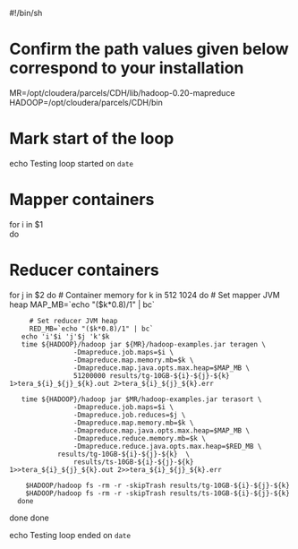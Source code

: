 ﻿#!/bin/sh
# Confirm the path values given below correspond to your installation

MR=/opt/cloudera/parcels/CDH/lib/hadoop-0.20-mapreduce
HADOOP=/opt/cloudera/parcels/CDH/bin

# Mark start of the loop
echo Testing loop started on `date`

# Mapper containers
for i in $1    
do
   # Reducer containers
   for j in $2 
   do                 
      # Container memory
      for k in 512 1024 
      do                         
         # Set mapper JVM heap 
         MAP_MB=`echo "($k*0.8)/1" | bc` 

         # Set reducer JVM heap 
         RED_MB=`echo "($k*0.8)/1" | bc` 
       echo 'i'$i 'j'$j 'k'$k  
       time ${HADOOP}/hadoop jar ${MR}/hadoop-examples.jar teragen \
                    -Dmapreduce.job.maps=$i \
                    -Dmapreduce.map.memory.mb=$k \
                    -Dmapreduce.map.java.opts.max.heap=$MAP_MB \
                    51200000 results/tg-10GB-${i}-${j}-${k} 1>tera_${i}_${j}_${k}.out 2>tera_${i}_${j}_${k}.err                       

       time ${HADOOP}/hadoop jar $MR/hadoop-examples.jar terasort \
                    -Dmapreduce.job.maps=$i \
                    -Dmapreduce.job.reduces=$j \
                    -Dmapreduce.map.memory.mb=$k \
                    -Dmapreduce.map.java.opts.max.heap=$MAP_MB \
                    -Dmapreduce.reduce.memory.mb=$k \
                    -Dmapreduce.reduce.java.opts.max.heap=$RED_MB \
	            results/tg-10GB-${i}-${j}-${k}  \
                    results/ts-10GB-${i}-${j}-${k} 1>>tera_${i}_${j}_${k}.out 2>>tera_${i}_${j}_${k}.err                         

        $HADOOP/hadoop fs -rm -r -skipTrash results/tg-10GB-${i}-${j}-${k}                         
        $HADOOP/hadoop fs -rm -r -skipTrash results/ts-10GB-${i}-${j}-${k}                 
      done
   done
done

echo Testing loop ended on `date`